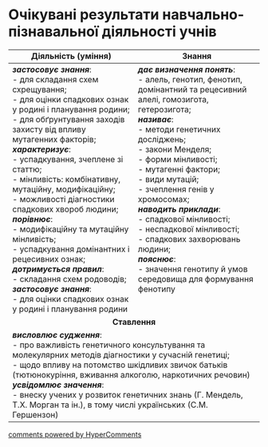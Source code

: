 <div id="hypercomments_widget" class="js-hypercomments-widget invisible"></div>

# Очікувані результати навчально-пізнавальної діяльності учнів

<table>
  <tr>
    <td width="50%" align="center"><b>Діяльність (уміння)</b></td>
    <td width="50%" align="center"><b>Знання</b></td>
  </tr>
<tbody>
  <tr>
<td width="50%" style="vertical-align:top !important;">
<b><i>застосовує знання</i></b>:<br>
- для складання схем схрещування;<br>
- для оцінки спадкових ознак у родині і планування родини;<br>
- для обґрунтування заходів захисту від впливу мутагенних факторів;<br>
<b><i>характеризує</i></b>:<br>
- успадкування, зчеплене зі статтю;<br>
- мінливість: комбінативну, мутаційну, модифікаційну;<br>
- можливості діагностики спадкових хвороб людини;<br>
<b><i>порівнює</i></b>:<br>
- модифікаційну та мутаційну мінливість;<br>
- успадкування домінантних і рецесивних ознак;<br>
<b><i>дотримується правил</i></b>: <br>
- складання схем родоводів; <br>
<b><i>застосовує знання</i></b>: <br>
- для оцінки спадкових ознак у родині і планування родини

</td>
<td width="50%" style="vertical-align:top !important;">
<b><i>дає визначення понять</i></b>:<br>
- алель, генотип, фенотип, домінантний та рецесивний алелі, гомозигота, гетерозигота; <br>
<b><i>називає</i></b>:<br>
- методи генетичних досліджень;<br>
- закони Менделя;<br>
- форми мінливості;<br>
- мутагенні фактори;<br>
- види мутацій; <br>
- зчеплення генів у хромосомах;<br>
<b><i>наводить приклади</i></b>: <br>
- спадкової мінливості;<br>
- неспадкової мінливості;<br>
- спадкових захворювань людини; <br>
<b><i>пояснює</i></b>: <br>
- значення генотипу й умов середовища для формування фенотипу

</td>
  </tr>
    <tr>
<td align="center" colspan="2" width="100%" style="vertical-align:top !important;">
<b>Ставлення</b>
</td>
  </tr>
    <tr>
<td colspan="2" width="100%" style="vertical-align:top !important;">
<b><i>висловлює судження</i></b>:<br>
- про важливість генетичного консультування та молекулярних методів діагностики у сучасній генетиці;<br>
- щодо впливу на потомство шкідливих звичок батьків (тютюнокуріння, вживання алкоголю, наркотичних речовин)<br>
<b><i>усвідомлює значення</i></b>:<br>
- внеску учених у розвиток генетичних знань (Г. Мендель, Т.Х. Морган та ін.), в тому числі українських (С.М. Гершензон)
</td>
  </tr>
</table>

<div class="js-hypercomments-container">
<a href="http://hypercomments.com" class="hc-link" title="comments widget">comments powered by HyperComments</a>
</div>